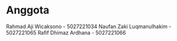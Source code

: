 # Anggota

Rahmad Aji Wicaksono - 5027221034
Naufan Zaki Luqmanulhakim - 5027221065
Rafif Dhimaz Ardhana - 5027221066